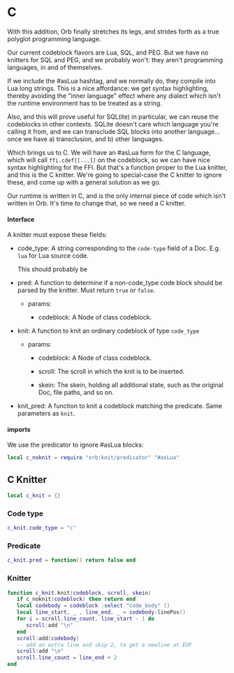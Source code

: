 # C


  With this addition, Orb finally stretches its legs, and strides forth as a
true polyglot programming language\.

Our current codeblock flavors are Lua, SQL, and PEG\.  But we have no knitters
for SQL and PEG, and we probably won't: they aren't programming languages, in
and of themselves\.

If we include the 
\#asLua
 hashtag, and we normally do, they compile into
Lua long strings\.  This is a nice affordance: we get syntax highlighting,
thereby avoiding the "inner language" effect where any dialect which isn't the
runtime environment has to be treated as a string\.

Also, and this will prove useful for SQL\(ite\) in particular, we can reuse the
codeblocks in other contexts\.  SQLite doesn't care which language you're
calling it from, and we can transclude SQL blocks into another language\.\.\.
once we have a\) transclusion, and b\) other languages\.

Which brings us to C\.  We will have an 
\#asLua
 form for the C language,
which will call `ffi.cdef[[...]]` on the codeblock, so we can have nice syntax
highlighting for the FFI\.  But that's a function proper to the Lua knitter,
and this is the C knitter\.  We're going to special\-case the C knitter to
ignore these, and come up with a general solution as we go\.

Our runtime is written in C, and is the only internal piece of code which
isn't written in Orb\.  It's time to change that, so we need a C knitter\.

#### Interface

A knitter must expose these fields:


- code\_type:  A string corresponding to the `code-type` field of a Doc\.
    E\.g\. `lua` for Lua source code\.

    This should probably be


- pred:  A function to determine if a non\-code\_type code block
    should be parsed by the knitter\.  Must return `true` or
    `false`\.

  - params:

    - codeblock:  A Node of class codeblock\.


- knit:  A function to knit an ordinary codeblock of type `code_type`

   - params:

     - codeblock:  A Node of class codeblock\.

     - scroll:  The scroll in which the knit is to be inserted\.

     - skein:  The skein, holding all additional state, such as the original
         Doc, file paths, and so on\.


- knit\_pred:  A function to knit a codeblock matching the predicate\.  Same
    parameters as `knit`\.


#### imports

We use the predicator to ignore 
\#asLua
 blocks:

```lua
local c_noknit = require "orb:knit/predicator" "#asLua"
```


## C Knitter

```lua
local c_knit = {}
```


### Code type

```lua
c_knit.code_type = "c"
```


### Predicate

```lua
c_knit.pred = function() return false end
```


### Knitter


```lua
function c_knit.knit(codeblock, scroll, skein)
   if c_noknit(codeblock) then return end
   local codebody = codeblock :select "code_body" ()
   local line_start, _ , line_end, _ = codebody:linePos()
   for i = scroll.line_count, line_start - 1 do
      scroll:add "\n"
   end
   scroll:add(codebody)
   -- add an extra line and skip 2, to get a newline at EOF
   scroll:add "\n"
   scroll.line_count = line_end + 2
end
```
